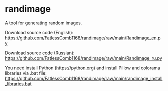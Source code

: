 # randimage
A tool for generating random images.

Download source code (English): https://github.com/FatlessComb1168/randimage/raw/main/Randimage_en.py

Download source code (Russian): https://github.com/FatlessComb1168/randimage/raw/main/Randimage_ru.py

You need install Python (https://python.org) and install Pillow and colorama libraries via .bat file: https://github.com/FatlessComb1168/randimage/raw/main/randimage_install_libraries.bat
